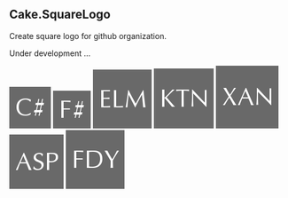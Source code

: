 ## Cake.SquareLogo

Create square logo for github organization.

Under development ...

![](Screen/csharp.png)
![](Screen/fsharp.png)
![](Screen/elm.png)
![](Screen/kotlin.png)
![](Screen/xamarin.png)
![](Screen/asp.png)
![](Screen/fody.png)